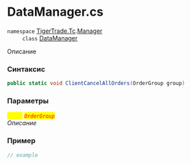
# DataManager.cs
`namespace` [TigerTrade.Tc](../../../../TigerTrade.Tc.md).[Manager](../../../../TigerTrade.Tc/Manager.md)  
&nbsp;&nbsp;&nbsp;&nbsp;&nbsp;&nbsp;&nbsp;&nbsp;&nbsp;`class` [DataManager](../../DataManager.cs.md)

Описание

### Синтаксис
```csharp
public static void ClientCancelAllOrders(OrderGroup group)
```
### Параметры  
<mark style="color:yellow;">`group`</mark> <mark style="color:red;">*`OrderGroup`*</mark>  
 *Описание*  
  


### Пример  
```csharp
// example
```
                    
                    